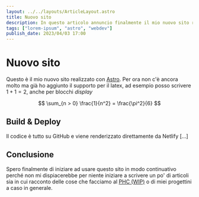 ```yaml
---
layout: ../../layouts/ArticleLayout.astro
title: Nuovo sito
description: In questo articolo annuncio finalmente il mio nuovo sito realizzato con Astro e spiego un po' come funziona
tags: ["lorem-ipsum", "astro", "webdev"]
publish_date: 2023/04/03 17:00
---
```


# Nuovo sito

Questo è il mio nuovo sito realizzato con [Astro](https://astro.build/). Per ora non c'è ancora molto ma già ho aggiunto il supporto per il latex, ad esempio posso scrivere $1 + 1 = 2$, anche per blocchi _display_

$$
\sum_{n > 0} \frac{1}{n^2} = \frac{\pi^2}{6}
$$

## Build & Deploy

Il codice è tutto su GitHub e viene renderizzato direttamente da Netlify [...]

## Conclusione

Spero finalmente di iniziare ad usare questo sito in modo continuativo perché non mi dispiacerebbe per niente iniziare a scrivere un po' di articoli sia in cui racconto delle cose che facciamo al [PHC (WIP)](https://phc.dm.unipi.it) o di miei progettini a caso in generale.